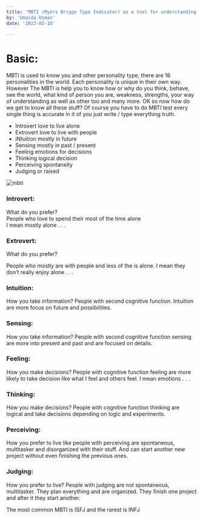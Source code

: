 ```yaml
---
title: 'MBTI (Myers Briggs Type Indicator) as a tool for understanding our own personality?'
by: 'Umaida Usman'
date: '2023-02-18'

---
```


# Basic:
MBTI is used to know you and other personality type, there are 16 personalities in the world. Each personality is unique in their own way.
However
The MBTI is help you to know how or why do you think, behave, see the world, what kind of person you are, weakness, strengths, your way of understanding as well as other too and many more. OK so now how do we get to know all these stuff? Of course you have to do MBTI test every single thing is accurate in it of you just write / type everything truth.

- Introvert love to live alone 		
- Extrovert love to live with people
- iNtuition mostly in future 		
- Sensing mostly in past / present
- Feeling emotions for decisions	
- Thinking logical decision
- Perceiving spontaneity 			
- Judging or raised 

![mbti](/images/mbti.jpg)

### Introvert:
What do you prefer? <br/> People who love to spend their most of the time alone <br/> I mean mostly alone . . .<br/> 

### Extrovert:
What do you prefer?

People who mostly are with people and less of the is alone.
I mean they don’t really enjoy alone . . .

### Intuition:
How you take information?
People with second cognitive function.
Intuition are more focus on future and possibilities.

### Sensing:
How you take information?
People with second cognitive function sensing are more into present and past and are focused on details.

### Feeling:
How you make decisions?
People with cognitive function feeling are more likely to take decision like what I feel and others feel.
I mean emotions . . .

### Thinking:
How you make decisions?
People with cognitive function thinking are logical and take decisions depending on logic and experiments.

### Perceiving:
How you prefer to live like people with perceiving are spontaneous, multitasker and disorganized with their stuff. And can start another new project without even finishing the previous ones.

### Judging:
How you prefer to live?
People with judging are not spontaneous, multitasker. They plan everything and are organized. They finish one project and after it they start another.

The most common MBTI is ISFJ
and 
the rarest is INFJ